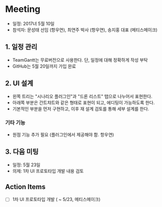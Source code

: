 # Meeting 
- 일정: 2017녀 5월 10일
- 참석자: 문성태 선임 (항우연), 최연주 박사 (항우연), 송지홍 대표 (메티스메이크)

## 1. 일정 관리
- TeamGantt는 무료버전으로 사용한다. 단, 일정에 대해 정확하게 작성 부탁
- GitHub는 5월 20일까지 가입 완료

## 2. UI 설계
- 왼쪽 트리는 "시나리오 플러그인"과 "드론 리스트" 탭으로 나누어서 표현한다.
- 아래쪽 부분은 간트챠트와 같은 형태로 표현이 되고, 에디팅이 가능하도록 한다.
- 기본적인 부분을 먼저 구현하고, 이후 재 설계 검토를 통해 세부 설계를 한다.

### 기타 기능
- 원점 기능 추가 필요 (플러그인에서 제공해야 함. 항우연)

## 3. 다음 미팅
- 일정: 5월 23일
- 의제: 1차 UI 프로토타입 개발 내용 검토

## Action Items
- [ ] 1차 UI 프로토타입 개발 ( ~ 5/23, 메티스메이크)
